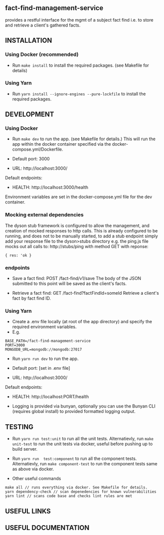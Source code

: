 ## fact-find-management-service

provides a restful interface for the mgmt of a subject fact find i.e. to store and retrieve a client's gathered facts.

## INSTALLATION

### Using Docker (recommended)

- Run ```make install``` to install the required packages. (see Makefile for details)

### Using Yarn

- Run ```yarn install --ignore-engines --pure-lockfile``` to install the required packages.

## DEVELOPMENT

### Using Docker

- Run ```make dev``` to run the app. (see Makefile for details.) This will run the app within the docker container specified via the docker-compose.yml/Dockerfile.

- Default port: 3000
- URL: http://localhost:3000/

Default endpoints:

- HEALTH: http://localhost:3000/health

Environment variables are set in the docker-compose.yml file for the dev container.

### Mocking external dependencies

The dyson stub framework is configured to allow the management, and creation of mocked responses to http calls.
This is already configured to be running, and does not to be manually started, to add a stub endpoint simply add your response file to the dyson>stubs directory e.g. the ping.js file mocks out all calls to: http://stubs/ping with method GET with reponse:

```{ res: 'ok }```

### endpoints

* Save a fact find: POST /fact-find/v1/save
The body of the JSON submitted to this point will be saved as the client's facts.

* Retrieve a fact find: GET /fact-find?factFindId=someId
Retrieve a client's fact by fact find ID. 

### Using Yarn

- Create a .env file locally (at root of the app directory) and specify the required environment variables.
- E.g.
```
BASE_PATH=/fact-find-management-service
PORT=3000
MONGODB_URL=mongodb://mongodb:27017
```
- Run ```yarn run dev``` to run the app.

- Default port: [set in .env file]
- URL: http://localhost:3000/

Default endpoints:

- HEALTH: http://localhost:PORT/health

* Logging is provided via bunyan, optionally you can use the Bunyan CLI (requires global install) to provided formatted logging output. 

## TESTING

- Run ```yarn run test:unit``` to run all the unit tests. Alternatievly, run ```make unit-test``` to run the unit tests via docker, useful before pushing up to build server.

- Run ```yarn run  test:component``` to run all the component tests. Alternatievly, run ```make component-test``` to run the component tests same as above via docker. 

- Other useful commands
```
make all // runs everything via docker. See Makefile for details.
yarn dependency-check // scan depenedencies for known vulnerabilities
yarn lint // scans code base and checks lint rules are met 
```

## USEFUL LINKS

## USEFUL DOCUMENTATION

